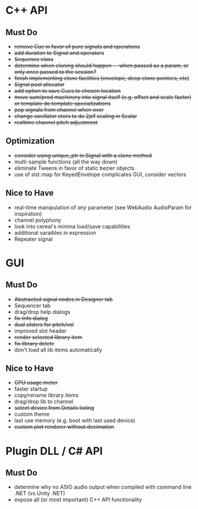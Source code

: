 # C++ API
## Must Do
- ~~remove Cue in favor of pure signals and operations~~
- ~~add duration to Signal and operators~~
- ~~Sequence class~~
- ~~determine when cloning should happen -- when passed as a param, or only once passed to the session?~~
- ~~finish implementing clone facilities (envelope, deep clone pointers, etc)~~ 
- ~~Signal pool allocator~~ 
- ~~add option to save Cues to chosen location~~
- ~~move sum/prod machinery into signal itself (e.g. offset and scale factor) or template do template specializations~~ 
- ~~pop signals from channel when over~~
- ~~change oscillator ctors to do 2*pi*f scaling in Scalar~~
- ~~realtime channel pitch adjustment~~

## Optimization
- ~~consider using unique_ptr in Signal with a clone method~~
- multi-sample functions (all the way down)
- eliminate Tweens in favor of static bezier objects
- use of std::map for KeyedEnvelope complicates GUI, consider vectors

## Nice to Have
- real-time manipulation of *any* parameter (see WebAudio AudioParam for inspiration)
- channel polyphony 
- look into cereal's minima load/save capabilities
- additional varaibles in expression
- Repeater signal

# GUI
## Must Do
- ~~Abstracted signal nodes in Designer tab~~
- Sequencer tab
- drag/drop help dialogs
- ~~fix Info dialog~~
- ~~dual sliders for pitch/vol~~
- improved slot header
- ~~render selected library item~~
- ~~fix library delete~~
- don't load all lib items automatically


## Nice to Have
- ~~CPU usage meter~~
- faster startup
- copy/rename library items
- drag/drop lib to channel
- ~~select device from Details listing~~
- custom theme
- last use memory (e.g. boot with last used device)
- ~~custom plot renderer without decimation~~

# Plugin DLL / C# API
## Must Do
- determine why no ASIO audio output when compiled with command line .NET (vs Unity .NET)
- expose all (or most important) C++ API functionality